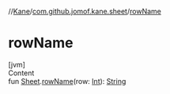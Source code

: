 //[Kane](../index.md)/[com.github.jomof.kane.sheet](index.md)/[rowName](row-name.md)



# rowName  
[jvm]  
Content  
fun [Sheet](-sheet/index.md).[rowName](row-name.md)(row: [Int](https://kotlinlang.org/api/latest/jvm/stdlib/kotlin/-int/index.html)): [String](https://kotlinlang.org/api/latest/jvm/stdlib/kotlin/-string/index.html)  



